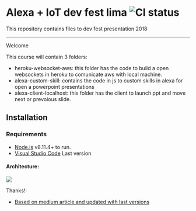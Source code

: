 # Alexa + IoT dev fest lima ![CI status](https://img.shields.io/badge/build-passing-brightgreen.svg)

This repository contains files to dev fest presentation 2018

---

Welcome

This course will contain 3 folders:

* heroku-websocket-aws: this folder has the code to build a open websockets in heroku to comunicate aws with local machine.
* alexa-custom-skill: contains the code in js to custom skills in alexa for open a powerpoint presentations
* alexa-client-localhost: this folder has the client to launch ppt and move next or prevoious slide.


## Installation

### Requirements
* [Node.js](https://nodejs.org/) v8.11.4+ to run.
* [Visual Studio Code](https://code.visualstudio.com/) Last version

#### Architecture:
![](https://res.cloudinary.com/dqycg4wf1/image/upload/v1540532351/1__EJJL6ApkRKE27BML0bHOQ_qdaxiv.png)


Thanks!:
* [Based on medium article and updated with last versions](https://medium.com/@ferrygunawan/controlling-powerpoint-slides-with-alexa-and-websocket-fd3c91c0901b)



